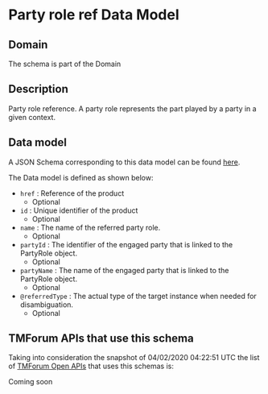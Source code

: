 # Party role ref Data Model

## Domain

The  schema is part of the  Domain

## Description

Party role reference. A party role represents the part played by a party in a given context.

## Data model

A JSON Schema corresponding to this data model can be found
[here](https://github.com/tmforum-rand/schemas/blob/candidates/EngagedParty/PartyRoleRef.schema.json).

The Data model is defined as shown below:
- `href` : Reference of the product
  - Optional
- `id` : Unique identifier of the product
  - Optional
- `name` : The name of the referred party role.
  - Optional
- `partyId` : The identifier of the engaged party that is linked to the PartyRole object.
  - Optional
- `partyName` : The name of the engaged party that is linked to the PartyRole object.
  - Optional
- `@referredType` : The actual type of the target instance when needed for disambiguation.
  - Optional




## TMForum APIs that use this schema

Taking into consideration the snapshot of 04/02/2020 04:22:51 UTC the list of [TMForum Open APIs](https://www.tmforum.org/open-apis/) that uses this schemas is:

Coming soon